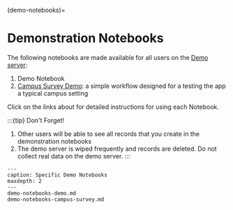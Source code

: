(demo-notebooks)=
# Demonstration Notebooks

The following notebooks are made available for all users on the [Demo server](https://demo.3.faims.edu.au/):

1. Demo Notebook
2. [Campus Survey Demo](demo-notebooks/demo-notebooks-campus-survey): a simple workflow designed for a testing the app a typical campus setting

Click on the links about for detailed instructions for using each Notebook.

:::{tip} Don't Forget!
1. Other users will be able to see all records that you create in the demonstration notebooks
2. The demo server is wiped frequently and records are deleted. Do not collect real data on the demo server.
:::


```{toctree}
---
caption: Specific Demo Notebooks
maxdepth: 2
---
demo-notebooks-demo.md
demo-notebooks-campus-survey.md
```